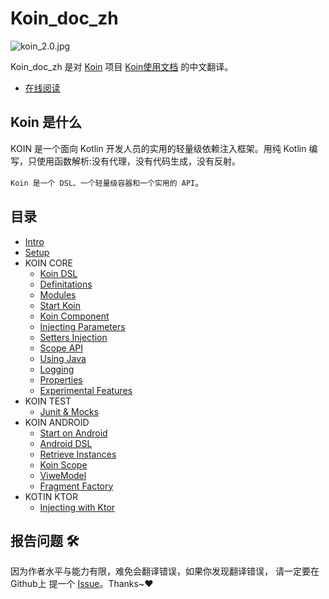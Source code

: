 # Koin_doc_zh

![koin_2.0.jpg](https://upload-images.jianshu.io/upload_images/2824145-0636bbe2c0d4b914.jpg?imageMogr2/auto-orient/strip%7CimageView2/2/w/1240)

Koin_doc_zh 是对 [Koin](https://github.com/InsertKoinIO/koin) 项目 [Koin使用文档](https://doc.insert-koin.io/#/setup/index) 的中文翻译。

- [在线阅读](https://andyjennifer.com/AndyJennifer.github.io-Koin_Doc_Zh)

## Koin 是什么

KOIN[](https://insert-koin.io/) 是一个面向 Kotlin 开发人员的实用的轻量级依赖注入框架。用纯 Kotlin 编写，只使用函数解析:没有代理，没有代码生成，没有反射。

`Koin 是一个 DSL、一个轻量级容器和一个实用的 API`。

## 目录

- [Intro](/KOIN/Intro.md)
- [Setup](/KOIN/Setup.md)
- KOIN CORE
  - [Koin DSL](/KOIN/1-KOIN%20CORE/01-Koin%20DSL.md)
  - [Definitations](/KOIN/1-KOIN%20CORE/02-Definitaions.md)
  - [Modules](/KOIN/1-KOIN%20CORE/03-Modules.md)
  - [Start Koin](/KOIN/1-KOIN%20CORE/04-Start%20Koin.md)
  - [Koin Component](/KOIN/1-KOIN%20CORE/05-Koin%20Component.md)
  - [Injecting Parameters](/KOIN/1-KOIN%20CORE/06-Injecting%20Parameters.md)
  - [Setters Injection](/KOIN/1-KOIN%20CORE/07-Setters%20Injection.md)
  - [Scope API](/KOIN/1-KOIN%20CORE/08-Scope%20API.md)
  - [Using Java](/KOIN/1-KOIN%20CORE/09-Using%20Java.md)
  - [Logging](/KOIN/1-KOIN%20CORE/10-Logging.md)
  - [Properties](/KOIN/1-KOIN%20CORE/11-Properties.md)
  - [Experimental Features](/KOIN/1-KOIN%20CORE/12-Experimental%20Features.md)
- KOIN TEST
  - [Junit & Mocks](/KOIN/2-KOIN%20TEST/1-Junit%20&%20Mocks.md)
- KOIN ANDROID
  - [Start on Android](/KOIN/3-KOIN%20ANDROID/1-Start%20on%20Android.md)
  - [Android DSL](/KOIN/3-KOIN%20ANDROID/2-Android%20DSL.md)
  - [Retrieve Instances](/KOIN/3-KOIN%20ANDROID/3-Retrieve%20Instances.md)
  - [Koin Scope](/KOIN/3-KOIN%20ANDROID/4-Koin%20Scope.md)
  - [ViweModel](/KOIN/3-KOIN%20ANDROID/5-ViewModel.md)
  - [Fragment Factory](/KOIN/3-KOIN%20ANDROID/6-Fragment%20Factory.md)
- KOTIN KTOR
  - [Injecting with Ktor](/KOIN/4-KOIN%20KTOR/1-Injecting%20with%20Ktor.md)

## 报告问题 🛠

因为作者水平与能力有限，难免会翻译错误，如果你发现翻译错误， 请一定要在 Github上 提一个 [Issue](https://github.com/AndyJennifer/koin_doc_zh/issues)。Thanks~❤️
